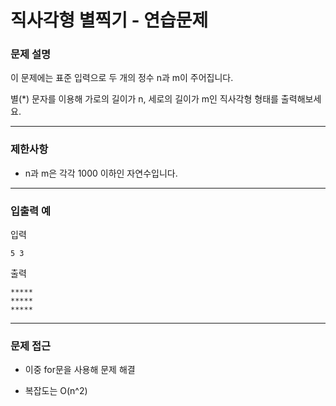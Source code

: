 # 직사각형 별찍기 - 연습문제

### 문제 설명

이 문제에는 표준 입력으로 두 개의 정수 n과 m이 주어집니다.

별(*) 문자를 이용해 가로의 길이가 n, 세로의 길이가 m인 직사각형 형태를 출력해보세요.

---

### 제한사항

  - n과 m은 각각 1000 이하인 자연수입니다.

---

### 입출력 예

입력

`5 3`

출력

`*****`<br>`*****`<br>`*****`

---

### 문제 접근

  - 이중 for문을 사용해 문제 해결

  - 복잡도는 O(n^2)